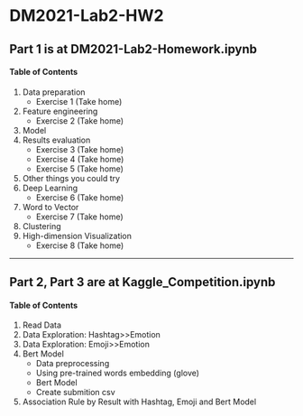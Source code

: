 # DM2021-Lab2-HW2
## Part 1 is at DM2021-Lab2-Homework.ipynb
#### Table of Contents
1. Data preparation
    * Exercise 1 (Take home)
2. Feature engineering
    * Exercise 2 (Take home)
3. Model
4. Results evaluation
    * Exercise 3 (Take home)
    * Exercise 4 (Take home)
    * Exercise 5 (Take home)
5. Other things you could try
6. Deep Learning
    * Exercise 6 (Take home)
7. Word to Vector
    * Exercise 7 (Take home)
8. Clustering
9. High-dimension Visualization
    * Exercise 8 (Take home)

---
## Part 2, Part 3 are at Kaggle_Competition.ipynb
#### Table of Contents
1. Read Data
2. Data Exploration: Hashtag>>Emotion
3. Data Exploration: Emoji>>Emotion
4. Bert Model
    - Data preprocessing
    - Using pre-trained words embedding (glove)
    - Bert Model
    - Create submition csv
5. Association Rule by Result with Hashtag, Emoji and Bert Model
